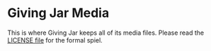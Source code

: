 # Giving Jar Media

This is where Giving Jar keeps all of its media files. Please read the [LICENSE file][2] for the formal spiel.


[1]: http://givingjar.org "Giving Jar"
[2]: https://github.com/givingjar/media/blob/master/LICENSE "MIT License"
